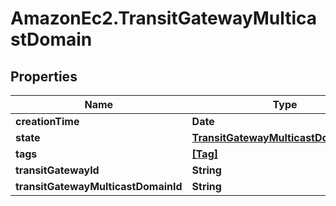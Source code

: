 # AmazonEc2.TransitGatewayMulticastDomain

## Properties

Name | Type | Description | Notes
------------ | ------------- | ------------- | -------------
**creationTime** | **Date** |  | [optional] 
**state** | [**TransitGatewayMulticastDomainState**](TransitGatewayMulticastDomainState.md) |  | [optional] 
**tags** | [**[Tag]**](Tag.md) |  | [optional] 
**transitGatewayId** | **String** |  | [optional] 
**transitGatewayMulticastDomainId** | **String** |  | [optional] 


